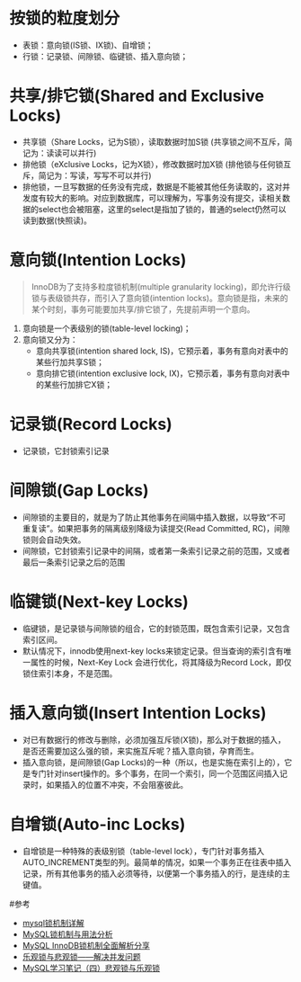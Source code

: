 # 按锁的粒度划分
- 表锁：意向锁(IS锁、IX锁)、自增锁；
- 行锁：记录锁、间隙锁、临键锁、插入意向锁；

# 共享/排它锁(Shared and Exclusive Locks)
- 共享锁（Share Locks，记为S锁），读取数据时加S锁 (共享锁之间不互斥，简记为：读读可以并行)
- 排他锁（eXclusive Locks，记为X锁），修改数据时加X锁 (排他锁与任何锁互斥，简记为：写读，写写不可以并行)
- 排他锁，一旦写数据的任务没有完成，数据是不能被其他任务读取的，这对并发度有较大的影响。对应到数据库，可以理解为，写事务没有提交，读相关数据的select也会被阻塞，这里的select是指加了锁的，普通的select仍然可以读到数据(快照读)。

# 意向锁(Intention Locks)
> InnoDB为了支持多粒度锁机制(multiple granularity locking)，即允许行级锁与表级锁共存，而引入了意向锁(intention locks)。意向锁是指，未来的某个时刻，事务可能要加共享/排它锁了，先提前声明一个意向。

1. 意向锁是一个表级别的锁(table-level locking)；
2. 意向锁又分为：
    - 意向共享锁(intention shared lock, IS)，它预示着，事务有意向对表中的某些行加共享S锁；
    - 意向排它锁(intention exclusive lock, IX)，它预示着，事务有意向对表中的某些行加排它X锁；

# 记录锁(Record Locks)
- 记录锁，它封锁索引记录

# 间隙锁(Gap Locks)
- 间隙锁的主要目的，就是为了防止其他事务在间隔中插入数据，以导致“不可重复读”。如果把事务的隔离级别降级为读提交(Read Committed, RC)，间隙锁则会自动失效。
- 间隙锁，它封锁索引记录中的间隔，或者第一条索引记录之前的范围，又或者最后一条索引记录之后的范围

# 临键锁(Next-key Locks)
- 临键锁，是记录锁与间隙锁的组合，它的封锁范围，既包含索引记录，又包含索引区间。
- 默认情况下，innodb使用next-key locks来锁定记录。但当查询的索引含有唯一属性的时候，Next-Key Lock 会进行优化，将其降级为Record Lock，即仅锁住索引本身，不是范围。

# 插入意向锁(Insert Intention Locks)
- 对已有数据行的修改与删除，必须加强互斥锁(X锁)，那么对于数据的插入，是否还需要加这么强的锁，来实施互斥呢？插入意向锁，孕育而生。
- 插入意向锁，是间隙锁(Gap Locks)的一种（所以，也是实施在索引上的），它是专门针对insert操作的。多个事务，在同一个索引，同一个范围区间插入记录时，如果插入的位置不冲突，不会阻塞彼此。

# 自增锁(Auto-inc Locks)
- 自增锁是一种特殊的表级别锁（table-level lock），专门针对事务插入AUTO_INCREMENT类型的列。最简单的情况，如果一个事务正在往表中插入记录，所有其他事务的插入必须等待，以便第一个事务插入的行，是连续的主键值。

#参考
- [mysql锁机制详解](https://www.cnblogs.com/volcano-liu/p/9890832.html)
- [MySQL锁机制与用法分析](https://www.jb51.net/article/139113.htm)
- [MySQL InnoDB锁机制全面解析分享](https://segmentfault.com/a/1190000014133576)
- [乐观锁与悲观锁——解决并发问题](https://www.cnblogs.com/0201zcr/p/4782283.html)
- [MySQL学习笔记（四）悲观锁与乐观锁](https://www.cnblogs.com/tinywan/p/9655664.html)